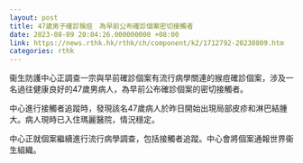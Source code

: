 ```yaml
---
layout: post
title: 47歲男子確診猴痘　為早前公布確診個案密切接觸者
date: 2023-08-09 20:04:26.000000000 +08:00
link: https://news.rthk.hk/rthk/ch/component/k2/1712792-20230809.htm
categories: rthk
---
```


衞生防護中心正調查一宗與早前確診個案有流行病學關連的猴痘確診個案，涉及一名過往健康良好的47歲男病人，為早前公布確診個案的密切接觸者。

中心進行接觸者追蹤時，發現該名47歲病人於昨日開始出現局部皮疹和淋巴結腫大。病人現時已入住瑪麗醫院，情況穩定。

中心正就個案繼續進行流行病學調查，包括接觸者追蹤。中心會將個案通報世界衞生組織。
